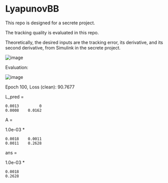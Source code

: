 # LyapunovBB

This repo is designed for a secrete project.

The tracking quality is evaluated in this repo.

Theoretically, the desired inputs are the tracking error, its derivative, and its second derivative, from Simulink in the secrete project.


![image](https://github.com/user-attachments/assets/ca8591cb-89e8-4799-9c8f-59d805c17920)

Evaluation:

![image](https://github.com/user-attachments/assets/2b1554e0-c80c-4850-814b-0b4b4c1d936c)


Epoch 100, Loss (clean): 90.7677

L_pred =

    0.0013         0
    0.0008    0.0162


A =

   1.0e-03 *

    0.0018    0.0011
    0.0011    0.2628


ans =

   1.0e-03 *

    0.0018
    0.2628


